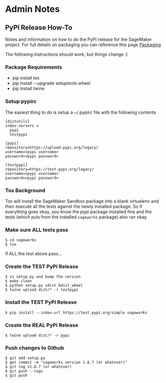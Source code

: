 # Admin Notes


## PyPI Release How-To

Notes and information on how to do the PyPI release for the SageMaker project. For full details on packaging you can reference this page
[Packaging](https://packaging.python.org/tutorials/packaging-projects/#packaging-your-project)

The following instructions should work, but things change :)

### Package Requirements

-   pip install tox
-   pip install \--upgrade setuptools wheel
-   pip install twine

### Setup pypirc

The easiest thing to do is setup a \~/.pypirc file with the following
contents

``` {.bash}
[distutils]
index-servers =
  pypi
  testpypi

[pypi]
repository=https://upload.pypi.org/legacy/
username=<pypi username>
password=<pypi password>

[testpypi]
repository=https://test.pypi.org/legacy/
username=<pypi username>
password=<pypi password>
```

### Tox Background

Tox will install the SageMaker Sandbox package into a blank virtualenv and then execute all the tests against the newly installed package. So if everything goes okay, you know the pypi package installed fine and the tests (which puls from the installed `sageworks` package) also ran okay.

### Make sure ALL tests pass

``` {.bash}
$ cd sageworks
$ tox 
```

If ALL the test above pass\...

### Create the TEST PyPI Release

``` {.bash}
$ vi setup.py and bump the version
$ make clean
$ python setup.py sdist bdist_wheel
$ twine upload dist/* -r testpypi
```

### Install the TEST PyPI Release

``` {.bash}
$ pip install --index-url https://test.pypi.org/simple sageworks
```

### Create the REAL PyPI Release

``` {.bash}
$ twine upload dist/* -r pypi
```

### Push changes to Github

``` {.bash}
$ git add setup.py
$ get commit -m "sageworks version 1.8.7 (or whatever)"
$ git tag v1.8.7 (or whatever)
$ git push --tags
$ git push
```
